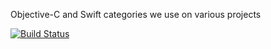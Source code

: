 Objective-C and Swift categories we use on various projects

[![Build Status](https://travis-ci.org/twobitlabs/TBLCategories.svg?branch=master)](https://travis-ci.org/twobitlabs/TBLCategories)
